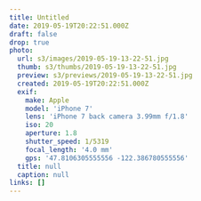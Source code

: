 ```yaml
---
title: Untitled
date: 2019-05-19T20:22:51.000Z
draft: false
drop: true
photo:
  url: s3/images/2019-05-19-13-22-51.jpg
  thumb: s3/thumbs/2019-05-19-13-22-51.jpg
  preview: s3/previews/2019-05-19-13-22-51.jpg
  created: 2019-05-19T20:22:51.000Z
  exif:
    make: Apple
    model: 'iPhone 7'
    lens: 'iPhone 7 back camera 3.99mm f/1.8'
    iso: 20
    aperture: 1.8
    shutter_speed: 1/5319
    focal_length: '4.0 mm'
    gps: '47.8106305555556 -122.386780555556'
  title: null
  caption: null
links: []
---
```

